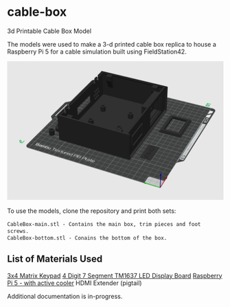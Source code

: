 # cable-box
3d Printable Cable Box Model

The models were used to make a 3-d printed cable box replica to house a Raspberry Pi 5 for a cable simulation built using FieldStation42.


![A screenshot cable box model](docs/model0.png?raw=true)

To use the models, clone the repository and print both sets:

```
CableBox-main.stl - Contains the main box, trim pieces and foot screws.
CableBox-bottom.stl - Conains the bottom of the box.
```

## List of Materials Used
[3x4 Matrix Keypad](https://www.adafruit.com/product/3845)
[4 Digit 7 Segment TM1637 LED Display Board](https://www.amazon.com/dp/B0BFQNFX6D)
[Raspberry Pi 5 - with active cooler](https://www.adafruit.com/product/5815)
HDMI Extender (pigtail)


Additional documentation is in-progress.
